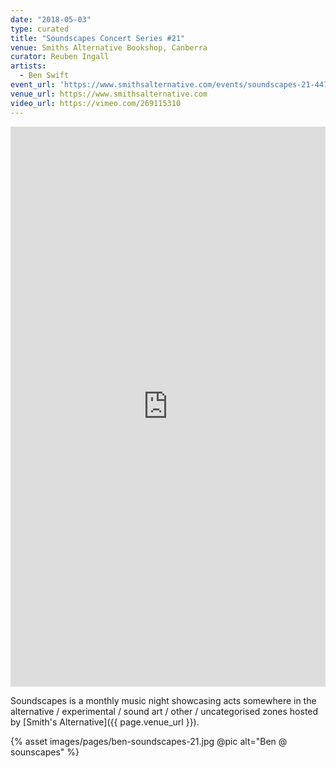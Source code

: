 ```yaml
---
date: "2018-05-03"
type: curated
title: "Soundscapes Concert Series #21"
venue: Smiths Alternative Bookshop, Canberra
curator: Reuben Ingall
artists:
  - Ben Swift
event_url: 'https://www.smithsalternative.com/events/soundscapes-21-44719?d=3\%2F05\%2F2018+9\%3A30\%3A00+PM'
venue_url: https://www.smithsalternative.com
video_url: https://vimeo.com/269115310
---
```


<div style="padding:177.78% 0 0 0;position:relative;"><iframe src="https://player.vimeo.com/video/269115310?color=be2edd" style="position:absolute;top:0;left:0;width:100%;height:100%;" frameborder="0" webkitallowfullscreen mozallowfullscreen allowfullscreen></iframe></div><script src="https://player.vimeo.com/api/player.js"></script>

Soundscapes is a monthly music night showcasing acts somewhere in the
alternative / experimental / sound art / other / uncategorised zones hosted by
[Smith's Alternative]({{ page.venue_url }}).

{% asset images/pages/ben-soundscapes-21.jpg @pic alt="Ben @ sounscapes" %}

